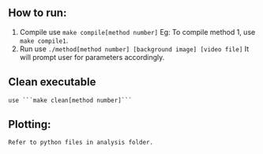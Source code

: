 ## How to run:
1) Compile 
    use ```make compile[method number]``` 
    Eg: To compile method 1, use `make compile1`.
2) Run
    use ```./method[method number] [background image] [video file]```
    It will prompt user for parameters accordingly.

## Clean executable
    use ```make clean[method number]```

## Plotting:
    Refer to python files in analysis folder.
    
